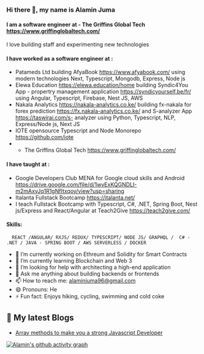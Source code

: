 ### Hi there 👋, my name is Alamin Juma
#### I am a software engineer at - The Griffins Global Tech https://www.griffinglobaltech.com/
<!-- ![I am a software engineer](https://arturssmirnovs.github.io/github-profile-readme-generator/images/banner.png) -->

I love building staff and experimenting new technologies

#### I have worked as a software engineer at : 
- Patameds Ltd building AfyaBook https://www.afyabook.com/ using modern technologies Next, Typescript, Mongodb, Express, Node js 
- Elewa Education https://elewa.education/home building Syndic4You App - propertry management application https://syndicyourself.be/fr/ using Angular, Typescript, Firebase, Nest JS, AWS
- Nakala Analytics https://nakala-analytics.co.ke/ building fx-nakala for forex prediction https://fx.nakala-analytics.co.ke/ and S-analyzer App https://taswirai.com/s- 
  analyzer using Python, Typescript, NLP, Express/Node js, Next JS
- IOTE opensource Typescript and Node Monorepo https://github.com/iote
- - The Griffins Global Tech https://www.griffinglobaltech.com/

#### I have taught at :  
- Google Developers Club MENA for Google cloud skills and Android https://drive.google.com/file/d/1wvExKQGNDLI-m2mAxyJq1R1gNfItxqoy/view?usp=sharing
- Italanta Fullstack Bootcamp https://italanta.net/
- I teach Fullstack Bootcamp with  Typescript, C#, .NET, Spring Boot, Nest js/Express and React/Angular  at Teach2Give https://teach2give.com/

#### Skills:  
      REACT /ANGULAR/ RXJS/ REDUX/ TYPESCRIPT/ NODE JS/ GRAPHQL /  C# - .NET / JAVA - SPRING BOOT / AWS SERVERLESS / DOCKER

- 🔭 I’m currently working on Ethreum and Solidity for Smart Contracts
- 🌱 I’m currently learning Blockchain and Web 3
- 🤔 I’m looking for help with architecting a high-end application   
- 💬 Ask me anything about building backends or frontends 
- 📫 How to reach me: alaminjuma96@gmail.com 
- 😄 Pronouns: He 
- ⚡ Fun fact: Enjoys hiking, cycling, swimming and cold coke


<!--
[<img src='https://cdn.jsdelivr.net/npm/simple-icons@3.0.1/icons/github.svg' alt='github' height='40'>](https://github.com/alamin-juma) [<img src='https://cdn.jsdelivr.net/npm/simple-icons@3.0.1/icons/hashnode.svg' alt='dev' height='40'>](https://magotialamin.hashnode.dev/) [<img src='https://cdn.jsdelivr.net/npm/simple-icons@3.0.1/icons/linkedin.svg' alt='linkedin' height='40'>](https://www.linkedin.com/in/alamin-juma-401911151//) [<img src='https://cdn.jsdelivr.net/npm/simple-icons@3.0.1/icons/twitter.svg' alt='twitter' height='40'>](https://twitter.com/@254Alamin) [<img src='https://cdn.jsdelivr.net/npm/simple-icons@3.0.1/icons/icloud.svg' alt='website' height='40'>](https://sites.google.com/view/alaminportfolio/projects?authuser=0)

<a href='https://archiveprogram.github.com/'><img src='https://raw.githubusercontent.com/acervenky/animated-github-badges/master/assets/acbadge.gif' width='40' height='40'></a> <a href='https://docs.github.com/en/developers'><img src='https://raw.githubusercontent.com/acervenky/animated-github-badges/master/assets/devbadge.gif' width='40' height='40'></a> <a href='https://github.com/pricing'><img src='https://raw.githubusercontent.com/acervenky/animated-github-badges/master/assets/pro.gif' width='40' height='40'></a> <a href='https://stars.github.com/'><img src='https://raw.githubusercontent.com/acervenky/animated-github-badges/master/assets/starbadge.gif' width='35' height='35'></a> <a href='https://docs.github.com/en/github/supporting-the-open-source-community-with-github-sponsors'><img src='https://raw.githubusercontent.com/acervenky/animated-github-badges/master/assets/sponsorbadge.gif' width='35' height='35'></a>

[![trophy](https://github-profile-trophy.vercel.app/?username=alamin-juma)](https://github.com/ryo-ma/github-profile-trophy)

-->
<!-- GitHub Stats -->
<!--
![GitHub stats](https://github-readme-stats.vercel.app/api?username=alamin-juma&show_icons=true&count_private=true)
-->
<!-- GitHub Metrics 
![GitHub metrics](https://metrics.lecoq.io/alamin-juma)-->

<!-- GitHub Streak Stats -->
<!--
![GitHub streak stats](https://github-readme-streak-stats.herokuapp.com/?user=alamin-juma)
-->

<!-- My latest Blogs -->
## 📗 My latest Blogs
- [Array methods to make you a strong Javascript Developer](https://dev.to/alaminjuma/javascript-array-methods-to-master-1kgl)

<!-- GitHub Activity Graph 
### GITHUB GRAPH ⚡
![Alamin-Juma Activity Graph](https://activity-graph.herokuapp.com/graph?username=Alamin-Juma&custom_title=Alamin-Juma's%20Contribution%20Graph&theme=react-dark)-->
[![Alamin's github activity graph](https://github-readme-activity-graph.vercel.app/graph?username=alamin-juma)](https://github.com/alamin-juma/github-readme-activity-graph)

